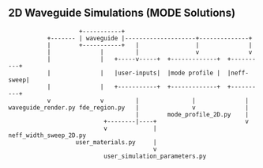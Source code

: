 ## 2D Waveguide Simulations (MODE Solutions)

                        +-----------+                                      
               +------- | waveguide |--------------------+--------------+  
               |        +-----------+   |                |              |       
               |              |         |                v              v       
               |              |   +-----v-----+  +-------------+  +----------+  
               |              |   |user-inputs|  |mode profile |  |neff-sweep|  
               |              |   +-----------+  +-------------+  +----------+  
               v              v         |               |              |        
    waveguide_render.py fde_region.py   |               v              |        
                                        |        mode_profile_2D.py    |        
                               +--------|----+                         v        
                               v             |            neff_width_sweep_2D.py
                       user_materials.py     |                                
                                             v              
                               user_simulation_parameters.py


